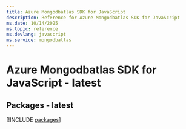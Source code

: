 ```yaml
---
title: Azure Mongodbatlas SDK for JavaScript
description: Reference for Azure Mongodbatlas SDK for JavaScript
ms.date: 10/14/2025
ms.topic: reference
ms.devlang: javascript
ms.service: mongodbatlas
---
```

# Azure Mongodbatlas SDK for JavaScript - latest
## Packages - latest
[!INCLUDE [packages](mongodbatlas-index.md)]